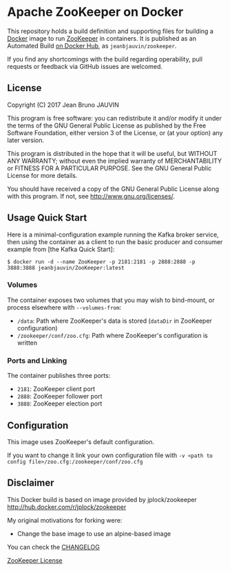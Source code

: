 Apache ZooKeeper on Docker
======================

This repository holds a build definition and supporting files for building a
[Docker] image to run [ZooKeeper] in containers. It is published as an Automated
Build [on Docker Hub], as `jeanbjauvin/zookeeper`.

If you find any shortcomings with the build regarding operability, pull requests
or feedback via GitHub issues are welcomed.

[Docker Compose]: https://docs.docker.com/compose/

License
-------

Copyright (C) 2017 Jean Bruno JAUVIN

This program is free software: you can redistribute it and/or modify
it under the terms of the GNU General Public License as published by
the Free Software Foundation, either version 3 of the License, or
(at your option) any later version.

This program is distributed in the hope that it will be useful,
but WITHOUT ANY WARRANTY; without even the implied warranty of
MERCHANTABILITY or FITNESS FOR A PARTICULAR PURPOSE.  See the
GNU General Public License for more details.

You should have received a copy of the GNU General Public License
along with this program.  If not, see <http://www.gnu.org/licenses/>.

Usage Quick Start
-----------------

Here is a minimal-configuration example running the Kafka broker service, then
using the container as a client to run the basic producer and consumer example
from [the Kafka Quick Start]:

```
$ docker run -d --name ZooKeeper -p 2181:2181 -p 2888:2888 -p 3888:3888 jeanbjauvin/ZooKeeper:latest
```

### Volumes

The container exposes two volumes that you may wish to bind-mount, or process
elsewhere with `--volumes-from`:

- `/data`: Path where ZooKeeper's data is stored (`dataDir` in ZooKeeper configuration)
- `/zookeeper/conf/zoo.cfg`: Path where ZooKeeper's configuration is written

### Ports and Linking

The container publishes three ports:

- `2181`: ZooKeeper client port
- `2888`: ZooKeeper follower port
- `3888`: ZooKeeper election port

Configuration
-------------

This image uses ZooKeeper's default configuration.

If you want to change it link your own configuration file with `-v <path to config file>/zoo.cfg:/zookeeper/conf/zoo.cfg`

## Disclaimer

This Docker build is based on image provided by jplock/zookeeper <http://hub.docker.com/r/jplock/zookeeper>

My original motivations for forking were:

- Change the base image to use an alpine-based image

You can check the [CHANGELOG](https://github.com/jeanbjauvin/kafka-zookeeper/blob/master/CHANGELOG.md)


[Docker]: http://www.docker.io
[ZooKeeper]: https://zookeeper.apache.org/
[on Docker Hub]: https://hub.docker.com/r/jeanbjauvin/kafka/
[the ZooKeeper Getting Started]: https://zookeeper.apache.org/doc/trunk/ZooKeeperStarted.html
[ZooKeeper License](https://github.com/apache/zookeeper/blob/release-3.4.10/LICENSE.txt)
